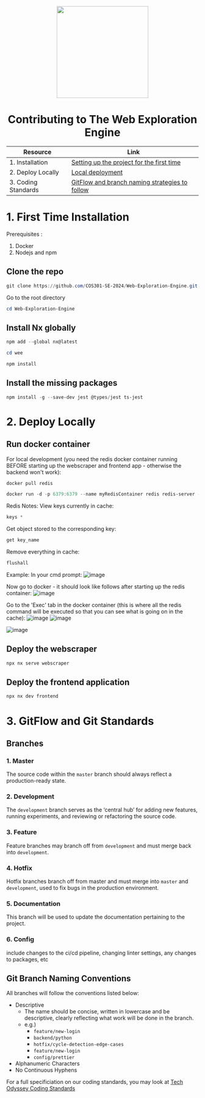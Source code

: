 <p align="center">
  <img src="https://github.com/COS301-SE-2024/Web-Exploration-Engine/assets/99127918/7688d67d-ddc7-4ef2-abc4-1b5ebb145d96" width="240" height="auto">

  <h1 align="center">Contributing to The Web Exploration Engine </h1>
</p>

<div align="center" >

| Resource                       | Link                                                       |
|--------------------------------|------------------------------------------------------------|
| 1. Installation                | [Setting up the project for the first time](#1-first-time-installation)        |
| 2. Deploy Locally              | [Local deployment](#2-deploy-locally)                                          |
| 3. Coding Standards            | [GitFlow and branch naming strategies to follow](#3-gitflow-and-git-standards) |

</div>


# 1. First Time Installation
Prerequisites : 
1. Docker
2. Nodejs and npm

## Clone the repo

```powershell
git clone https://github.com/COS301-SE-2024/Web-Exploration-Engine.git
```

Go to the root directory 

```powershell
cd Web-Exploration-Engine
```

## Install Nx globally

```powershell
npm add --global nx@latest
``` 


```powershell
cd wee
```

```powershell
npm install
```

## Install the missing packages

```powershell
npm install -g --save-dev jest @types/jest ts-jest
```


# 2. Deploy Locally

## Run docker container 

For local development (you need the redis docker container running BEFORE starting up the webscraper and frontend app - otherwise the backend won't work): 
```powershell
docker pull redis
``` 
```powershell
docker run -d -p 6379:6379 --name myRedisContainer redis redis-server --requirepass <your_redis_password>
``` 

Redis Notes:
View keys currently in cache:
```powershell
keys *
``` 

Get object stored to the corresponding key:
```powershell
get key_name
``` 

Remove everything in cache:
```powershell
flushall
``` 

Example:
In your cmd prompt:
![image](https://github.com/user-attachments/assets/693767ce-0869-4295-b327-3dd838188089)

Now go to docker - it should look like follows after starting up the redis container:
![image](https://github.com/user-attachments/assets/5e6d6aa4-66cc-4c6f-b7e1-25d23a00f4c5)

Go to the 'Exec' tab in the docker container (this is where all the redis command will be executed so that you can see what is going on in the cache):
![image](https://github.com/user-attachments/assets/b41b56c2-3030-461a-b859-853c7e72146c)
![image](https://github.com/user-attachments/assets/717a4a02-1b7f-460c-94f2-6628fd37d04b)

![image](https://github.com/user-attachments/assets/c17187b0-e08e-4ed6-870d-3837d305e50e)


## Deploy the webscraper 

```powershell
npx nx serve webscraper
```
## Deploy the frontend application

```powershell
npx nx dev frontend
```

# 3. GitFlow and Git Standards
## Branches 

### 1. Master
The source code within the `master` branch should always reflect a production-ready state.

### 2. Development
The `development` branch serves as the ‘central hub’ for adding new features, running experiments, and reviewing or refactoring the source code.

### 3. Feature
Feature branches may branch off from `development` and must merge back into `development`. 

### 4. Hotfix
Hotfix branches branch off from master and must merge into `master` and `development`, used to fix bugs in the production environment.

### 5. Documentation
This branch will be used to update the documentation pertaining to the project.

### 6. Config 
include changes to the ci/cd pipeline, changing linter settings, any changes to packages, etc



## Git Branch Naming Conventions

All branches will follow the conventions listed below:
- Descriptive
  - The name should be concise, written in lowercase and be descriptive, clearly reflecting what work will be done in the branch.
  - e.g.)
    - ```feature/new-login```
    - ```backend/python```
    -  ```hotfix/cycle-detection-edge-cases```
    -  ```feature/new-login```
    -  ```config/prettier```
- Alphanumeric Characters
- No Continuous Hyphens


For a full specificiation on our coding standards, you may look at [Tech Odyssey Coding Standards](https://github.com/COS301-SE-2024/Web-Exploration-Engine/blob/master/documentation/coding-standards.md)
